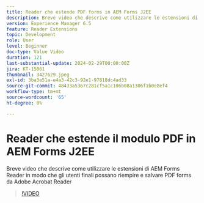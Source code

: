 ```yaml
---
title: Reader che estende PDF forms in AEM Forms J2EE
description: Breve video che descrive come utilizzare le estensioni di AEM Forms Reader in modo che gli utenti finali possano riempire e salvare PDF forms da Adobe/Acrobat Reader
version: Experience Manager 6.5
feature: Reader Extensions
topic: Development
role: User
level: Beginner
doc-type: Value Video
duration: 121
last-substantial-update: 2024-02-29T00:00:00Z
jira: KT-15061
thumbnail: 3427629.jpeg
exl-id: 3ba3e51a-e4a3-42c3-92e1-97818dc4ad33
source-git-commit: 48433a5367c281cf5a1c106b08a1306f1b0e8ef4
workflow-type: tm+mt
source-wordcount: '65'
ht-degree: 0%

---
```


# Reader che estende il modulo PDF in AEM Forms J2EE

Breve video che descrive come utilizzare le estensioni di AEM Forms Reader in modo che gli utenti finali possano riempire e salvare PDF forms da Adobe Acrobat Reader

>[!VIDEO](https://video.tv.adobe.com/v/3439523/?learn=on&captions=ita)
